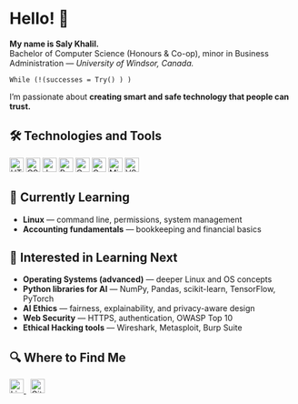 <h1>Hello! 👋</h1>

<p><strong>My name is Saly Khalil.</strong><br>
Bachelor of Computer Science (Honours & Co-op), minor in Business Administration — 
<em>University of Windsor, Canada.</em></p>

<pre><code>While (!(successes = Try() ) )</code></pre>

<p>I’m passionate about <strong>creating smart and safe technology that people can trust.</strong></p>

<h2>🛠 Technologies and Tools</h2>
<p>
  <img src="https://img.shields.io/badge/HTML5-282C34?logo=html5&logoColor=E34F26" height="25" alt="HTML5" />
  <img src="https://img.shields.io/badge/CSS3-282C34?logo=css3&logoColor=1572B6" height="25" alt="CSS3" />
  <img src="https://img.shields.io/badge/Java-282C34?logo=java&logoColor=FF8800" height="25" alt="Java" />
  <img src="https://img.shields.io/badge/Python-282C34?logo=python&logoColor=3776AB" height="25" alt="Python" />
  <img src="https://img.shields.io/badge/C-282C34?logo=c&logoColor=FFFFFF" height="25" alt="C" />
  <img src="https://img.shields.io/badge/Canva-282C34?logo=canva&logoColor=00C4CC" height="25" alt="Canva" />
  <img src="https://img.shields.io/badge/Microsoft%20Office%20Suite-282C34?logo=microsoftoffice&logoColor=D83B01" height="25" alt="Microsoft Office" />
  <img src="https://img.shields.io/badge/Visual%20Studio%20Code-282C34?logo=visualstudiocode&logoColor=007ACC" height="25" alt="VS Code" />
</p>

<h2>📖 Currently Learning</h2>
<ul>
  <li><strong>Linux</strong> — command line, permissions, system management</li>
  <li><strong>Accounting fundamentals</strong> — bookkeeping and financial basics</li>
</ul>

<h2>👾 Interested in Learning Next</h2>
<ul>
  <li><strong>Operating Systems (advanced)</strong> — deeper Linux and OS concepts</li>
  <li><strong>Python libraries for AI</strong> — NumPy, Pandas, scikit-learn, TensorFlow, PyTorch</li>
  <li><strong>AI Ethics</strong> — fairness, explainability, and privacy-aware design</li>
  <li><strong>Web Security</strong> — HTTPS, authentication, OWASP Top 10</li>
  <li><strong>Ethical Hacking tools</strong> — Wireshark, Metasploit, Burp Suite</li>
</ul>

<h2>🔍 Where to Find Me</h2>
<p>
  <a href="https://www.linkedin.com/in/saly-khalil-713193334?utm_source=share&utm_campaign=share_via&utm_content=profile&utm_medium=ios_app">
    <img src="https://img.shields.io/badge/LinkedIn-282C34?logo=linkedin&logoColor=0077B5" height="25" alt="LinkedIn" />
  </a>
  &nbsp;
  <img src="https://img.shields.io/badge/GitHub-282C34?logo=github&logoColor=FFFFFF" height="25" alt="GitHub" />
</p>


